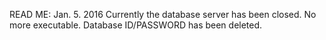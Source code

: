 READ ME:
Jan. 5. 2016
Currently the database server has been closed. No more executable.
Database ID/PASSWORD has been deleted.